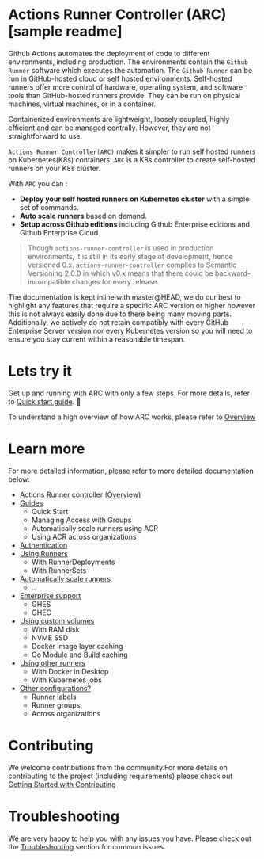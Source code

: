 # Actions Runner Controller (ARC) [sample readme]


Github Actions automates the deployment of code to different environments, including production. The environments contain the `Github Runner` software which executes the automation. The `Github Runner` can be run in GitHub-hosted cloud or self hosted environments. Self-hosted runners offer more control of hardware, operating system, and software tools than GitHub-hosted runners provide. They can be run on physical machines, virtual machines, or  in a container. 

Containerized environments are lightweight, loosely coupled, highly efficient and can be managed centrally. However, they are not straightforward to use. 

`Actions Runner Controller(ARC)` makes it simpler to run self hosted runners on Kubernetes(K8s) containers. `ARC` is a K8s controller to create self-hosted runners on your K8s cluster.

With `ARC` you can : 
- **Deploy your self hosted runners on Kubernetes cluster** with a simple set of commands.
- **Auto scale runners** based on demand.
- **Setup across Github editions** including Github Enterprise editions and Github Enterprise Cloud.
 

> Though `actions-runner-controller` is used in production environments, it is still in its early stage of development, hence versioned 0.x. `actions-runner-controller` complies to Semantic Versioning 2.0.0 in which v0.x means that there could be backward-incompatible changes for every release.

The documentation is kept inline with master@HEAD, we do our best to highlight any features that require a specific ARC version or higher however this is not always easily done due to there being many moving parts. Additionally, we actively do not retain compatibly with every GitHub Enterprise Server version nor every Kubernetes version so you will need to ensure you stay current within a reasonable timespan.


 
# Lets try it

Get up and running with ARC with only a few steps. For more details, refer to [Quick start guide](https://github.com/actions-runner-controller/actions-runner-controller/blob/master/QuickStartGuide.md). 🚀

To understand a high overview of how ARC works, please refer to [Overview](https://github.com/actions-runner-controller/actions-runner-controller/blob/master/Actions-Runner-Controller-Overview.md)



# Learn more
For more detailed information, please refer to more detailed documentation below: 
- [Actions Runner controller (Overview)](https://github.com/actions-runner-controller/actions-runner-controller/blob/master/Actions-Runner-Controller-Overview.md)
- [Guides](https://github.com/actions-runner-controller/actions-runner-controller/blob/master/QuickStartGuide.md)
  - Quick Start
  - Managing Access with Groups
  - Automatically scale runners using ACR
  - Using ACR across organizations
- [Authentication](https://github.com/actions-runner-controller/actions-runner-controller#setting-up-authentication-with-github-api)
- [Using Runners](https://github.com/actions-runner-controller/actions-runner-controller#usage)
  - With RunnerDeployments
  - With RunnerSets
- [Automatically scale runners](https://github.com/actions-runner-controller/actions-runner-controller#autoscaling)
  - ..
- [Enterprise support](https://github.com/actions-runner-controller/actions-runner-controller#github-enterprise-support)
  - GHES
  - GHEC
- [Using custom volumes](https://github.com/actions-runner-controller/actions-runner-controller#custom-volume-mounts)
  - With RAM disk
  - NVME SSD
  - Docker Image layer caching
  - Go Module and Build caching
- [Using other runners](https://github.com/actions-runner-controller/actions-runner-controller#alternative-runners)
  - With Docker in Desktop
  - With Kubernetes jobs
- [Other configurations?](https://github.com/actions-runner-controller/actions-runner-controller#runner-labels)
  - Runner labels
  - Runner groups
  - Across organizations


# Contributing
We welcome contributions from the community.For more details on contributing to the project (including requirements) please check out [Getting Started with Contributing](https://github.com/actions-runner-controller/actions-runner-controller/blob/master/CONTRIBUTING.md)

# Troubleshooting
We are very happy to help you with any issues you have. Please check out the [Troubleshooting](https://github.com/actions-runner-controller/actions-runner-controller/blob/master/TROUBLESHOOTING.md) section for common issues.